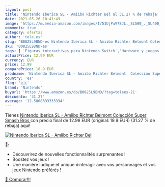 ```yaml
---
layout: post
title: 'Nintendo Iberica SL - Amiibo Richter Bel al 31.27 % de rebaja'
date: 2021-05-26 10:41:49
image: 'https://m.media-amazon.com/images/I/51UjPuV78JL._SL500_._SL400_.jpg'
comments: true
category: ofertas
author: 'tole.es'
slug: 'B0825L9BND-es Nintendo Iberica SL - Amiibo Richter Belmont Colección...'
sku: 'B0825L9BND-es'
tags: [ 'Figuras interactivas para Nintendo Switch','Hardware y juegos para Nintendo Switch','Videojuegos','nintendo', ]
actualPrice: 12.99 EUR
currency: EUR
price: 12.99
comparePrice: 18.9 EUR
prodname: 'Nintendo Iberica SL - Amiibo Richter Belmont  Colección Super Smash Bros '
country: 'es'
flag: '🇪🇸'
brand: 'Nintendo'
buyurl: 'https://www.amazon.es/dp/B0825L9BND/?tag=tolees-21'
descuento: '31.27'
average: '12.5808333333334'
---
```


Tienes [Nintendo Iberica SL - Amiibo Richter Belmont  Colección Super Smash Bros ](https://www.amazon.es/dp/B0825L9BND/?tag=tolees-21) con precio final de  12.99 EUR (original: 18.9 EUR) (31.27 %  de rebaja) aqui!

[![Nintendo Iberica SL - Amiibo Richter Bel](https://m.media-amazon.com/images/I/51UjPuV78JL._SL500_._SL400_.jpg)](https://www.amazon.es/dp/B0825L9BND/?tag=tolees-21)

🔎:

- Découvrirez de nouvelles fonctionnalités surprenantes !
- Boostez vos jeux !
- Une manière ludique et unique dinteragir avec vos personnages et vos jeux Nintendo préférés !

[🛒 Comprar!!!](https://www.amazon.es/dp/B0825L9BND/?tag=tolees-21)
